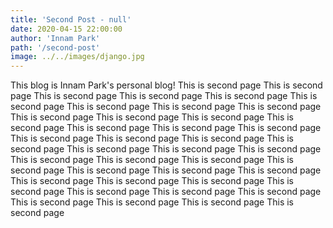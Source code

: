 ```yaml
---
title: 'Second Post - null'
date: 2020-04-15 22:00:00
author: 'Innam Park'
path: '/second-post'
image: ../../images/django.jpg
---
```


This blog is Innam Park's personal blog! This is second page This is second page This is second page This is second page This is second page This is second page This is second page This is second page This is second page This is second page This is second page This is second page This is second page This is second page This is second page This is second page This is second page This is second page This is second page This is second page This is second page This is second page This is second page This is second page This is second page This is second page This is second page This is second page This is second page This is second page This is second page This is second page This is second page This is second page This is second page This is second page This is second page This is second page This is second page This is second page This is second page 